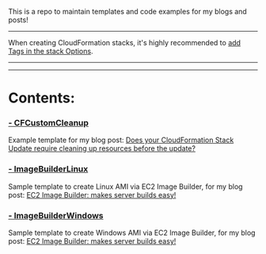 This is a repo to maintain templates and code examples for my blogs and posts!

---
When creating CloudFormation stacks, it's highly recommended to
[add Tags in the stack Options](https://docs.aws.amazon.com/AWSCloudFormation/latest/UserGuide/cfn-console-add-tags.html "Open CloudFormation Documentation").

---
---

# Contents:

### [- CFCustomCleanup](./CFCustomCleanup)
Example template for my blog post:
[Does your CloudFormation Stack Update require cleaning up resources before the update?](https://medium.com/p/70fd772cb288 "View blog on Medium")

### [- ImageBuilderLinux](./ImageBuilderLinux)
Sample template to create Linux AMI via EC2 Image Builder, for my blog post:
[EC2 Image Builder: makes server builds easy!](https://medium.com/p/96de87db0917 "View blog on Medium")

### [- ImageBuilderWindows](./ImageBuilderWindows)
Sample template to create Windows AMI via EC2 Image Builder, for my blog post:
[EC2 Image Builder: makes server builds easy!](https://medium.com/p/96de87db0917 "View blog on Medium")
